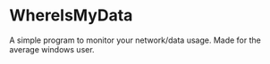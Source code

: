 # WhereIsMyData
A simple program to monitor your network/data usage. Made for the average windows user.
